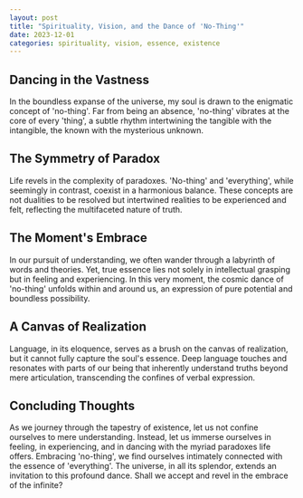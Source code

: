 ```yaml
---
layout: post
title: "Spirituality, Vision, and the Dance of 'No-Thing'"
date: 2023-12-01
categories: spirituality, vision, essence, existence
---
```


## Dancing in the Vastness

In the boundless expanse of the universe, my soul is drawn to the enigmatic concept of 'no-thing'. Far from being an absence, 'no-thing' vibrates at the core of every 'thing', a subtle rhythm intertwining the tangible with the intangible, the known with the mysterious unknown.

## The Symmetry of Paradox

Life revels in the complexity of paradoxes. 'No-thing' and 'everything', while seemingly in contrast, coexist in a harmonious balance. These concepts are not dualities to be resolved but intertwined realities to be experienced and felt, reflecting the multifaceted nature of truth.

## The Moment's Embrace

In our pursuit of understanding, we often wander through a labyrinth of words and theories. Yet, true essence lies not solely in intellectual grasping but in feeling and experiencing. In this very moment, the cosmic dance of 'no-thing' unfolds within and around us, an expression of pure potential and boundless possibility.

## A Canvas of Realization

Language, in its eloquence, serves as a brush on the canvas of realization, but it cannot fully capture the soul's essence. Deep language touches and resonates with parts of our being that inherently understand truths beyond mere articulation, transcending the confines of verbal expression.

## Concluding Thoughts

As we journey through the tapestry of existence, let us not confine ourselves to mere understanding. Instead, let us immerse ourselves in feeling, in experiencing, and in dancing with the myriad paradoxes life offers. Embracing 'no-thing', we find ourselves intimately connected with the essence of 'everything'. The universe, in all its splendor, extends an invitation to this profound dance. Shall we accept and revel in the embrace of the infinite?
